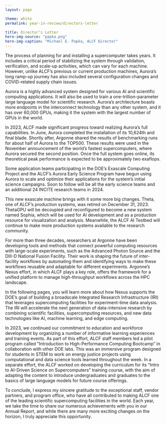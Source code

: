 ```yaml
---
layout: page

theme: white
permalink: year-in-review/directors-letter

title: Director’s Letter
hero-img-source: "papka.png"
hero-img-caption: "Michael E. Papka, ALCF Director"
---
```


The process of planning for and installing a supercomputer takes years. It includes a critical period of stabilizing the system through validation, verification, and scale-up activities, which can vary for each machine. However, unlike ALCF’s previous or current production machines, Aurora’s long ramp-up journey has also included several configuration changes and COVID-related supply chain issues. 

Aurora is a highly advanced system designed for various AI and scientific computing applications. It will also be used to train a one-trillion-parameter large language model for scientific research. Aurora’s architecture boasts more endpoints in the interconnect technology than any other system, and it has over 60,000 GPUs, making it the system with the largest number of GPUs in the world.

In 2023, ALCF made significant progress toward realizing Aurora’s full capabilities. In June, Aurora completed the installation of its 10,624th and final blade. Shortly after, Argonne shared the results of benchmarking runs for about half of Aurora to the TOP500. These results were used in the November announcement of the world’s fastest supercomputers, where Aurora secured the second position. Once the full system goes online, its theoretical peak performance is expected to be approximately two exaflops.

Some application teams participating in the DOE’s Exascale Computing Project and the ALCF’s Aurora Early Science Program have begun using Aurora to scale and optimize their applications for the system’s initial science campaigns. Soon to follow will be all the early science teams and an additional 24 INCITE research teams in 2024.

This new exascale machine brings with it some more big changes. Theta, one of ALCF’s production systems, was retired on December 31, 2023. ThetaGPU will be decoupled and reconfigured to become a new system named Sophia, which will be used for AI development and as a production resource for visualization and analysis. Meanwhile, the ALCF AI Testbed will continue to make more production systems available to the research community.

For more than three decades, researchers at Argonne have been developing tools and methods that connect powerful computing resources with large-scale experiments, such as the Advanced Photon Source and the DIII-D National Fusion Facility. Their work is shaping the future of inter-facility workflows by automating them and identifying ways to make these workflows reusable and adaptable for different experiments. Argonne’s Nexus effort, in which ALCF plays a key role, offers the framework for a unified platform to manage high-throughput workflows across the HPC landscape.

In the following pages, you will learn more about how Nexus supports the DOE’s goal of building a broadscale Integrated Research Infrastructure (IRI) that leverages supercomputing facilities for experiment-time data analysis. The IRI will accelerate the next generation of data-intensive research by combining scientific facilities, supercomputing resources, and new data technologies like AI, machine learning, and edge computing.

In 2023, we continued our commitment to education and workforce development by organizing a number of informative learning experiences and training events. As part of this effort, ALCF staff members led a pilot program called “Introduction to High-Performance Computing Bootcamp” in collaboration with other DOE labs. This was an immersive program designed for students in STEM to work on energy justice projects using computational and data science tools learned throughout the week. In a separate effort, the ALCF worked on developing the curriculum for its “Intro to AI-Driven Science on Supercomputers” training course, with the aim of adapting the content to introduce undergraduates and graduates to the basics of large language models for future course offerings.

To conclude, I express my sincere gratitude to the exceptional staff, vendor partners, and program office, who have all contributed to making ALCF one of the leading scientific supercomputing facilities in the world. Each year, we take the time to share our numerous achievements with you in our Annual Report, and while there are many more exciting changes on the horizon, I truly appreciate this opportunity.
